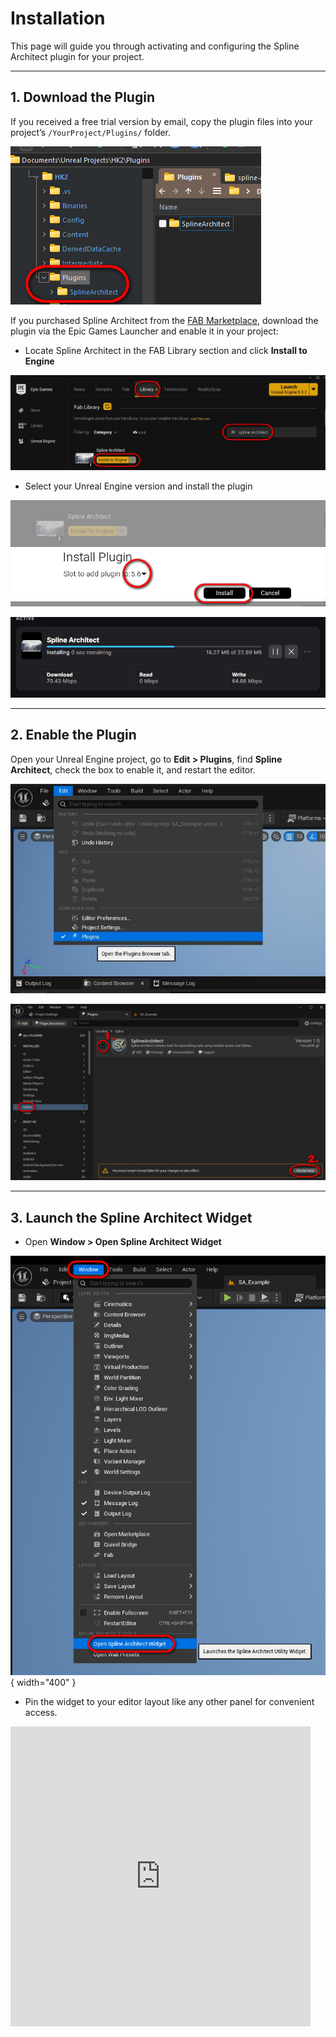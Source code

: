 # Installation

This page will guide you through activating and configuring the Spline Architect plugin for your project.

---

## 1. Download the Plugin

If you received a free trial version by email, copy the plugin files into your project’s `/YourProject/Plugins/` folder.

![img](assets/folder-copy.jpg)

If you purchased Spline Architect from the [FAB Marketplace](https://www.fab.com/listings/356b1d13-5080-4418-893d-5a39546bc276), download the plugin via the Epic Games Launcher and enable it in your project:

- Locate Spline Architect in the FAB Library section and click **Install to Engine**

![img](assets/epic-games-launcher.jpg)

- Select your Unreal Engine version and install the plugin

![img](assets/engine-ver-select.jpg) 

![img](assets/downloading.jpg)

---

## 2. Enable the Plugin

Open your Unreal Engine project, go to **Edit > Plugins**, find **Spline Architect**, check the box to enable it, and restart the editor.

![img](assets/edit-plugins.jpg)

![img](assets/plugins.jpg)

---

## 3. Launch the Spline Architect Widget

- Open **Window > Open Spline Architect Widget**

![Launch Widget](assets/launch-widget.jpg){ width="400" }

- Pin the widget to your editor layout like any other panel for convenient access.

<p><iframe width="480" height="480" src="https://www.youtube.com/embed/3aaD7yW6nKk" title="" frameBorder="0" allow="accelerometer; autoplay; clipboard-write; encrypted-media; gyroscope; picture-in-picture; web-share" allowFullScreen></iframe></p>
